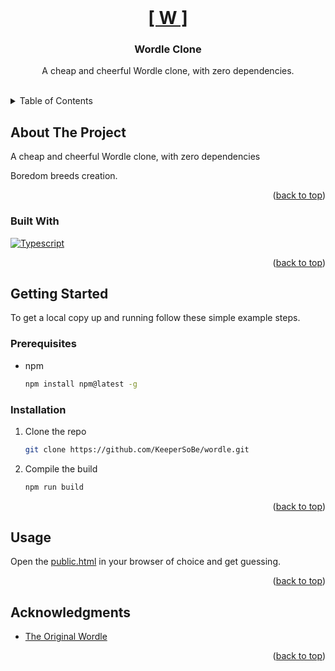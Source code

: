 <div id="top"></div>

<!-- PROJECT LOGO -->
<br />
<div align="center">
  <h1>
    <a href="https://github.com/KeeperSoBe/wordle">
      [ W ]
    </a>
  </h1>

<h3 align="center">Wordle Clone</h3>

  <p align="center">
    A cheap and cheerful Wordle clone, with zero dependencies.
    <br />
    <br />

  </p>
</div>

<!-- TABLE OF CONTENTS -->
<details>
  <summary>Table of Contents</summary>
  <ol>
    <li>
      <a href="#about-the-project">About The Project</a>
      <ul>
        <li><a href="#built-with">Built With</a></li>
      </ul>
    </li>
    <li>
      <a href="#getting-started">Getting Started</a>
      <ul>
        <li><a href="#prerequisites">Prerequisites</a></li>
        <li><a href="#installation">Installation</a></li>
      </ul>
    </li>
    <li><a href="#usage">Usage</a></li>
    <li><a href="#acknowledgments">Acknowledgments</a></li>
  </ol>
</details>

<!-- ABOUT THE PROJECT -->

## About The Project

A cheap and cheerful Wordle clone, with zero dependencies

Boredom breeds creation.

<p align="right">(<a href="#top">back to top</a>)</p>

### Built With

[![Typescript][Typescript.org]][Typescript-url]

<p align="right">(<a href="#top">back to top</a>)</p>

<!-- GETTING STARTED -->

## Getting Started

To get a local copy up and running follow these simple example steps.

### Prerequisites

- npm
  ```sh
  npm install npm@latest -g
  ```

### Installation

1. Clone the repo

   ```sh
   git clone https://github.com/KeeperSoBe/wordle.git
   ```

2. Compile the build
   ```sh
   npm run build
   ```

<p align="right">(<a href="#top">back to top</a>)</p>

<!-- USAGE EXAMPLES -->

## Usage

Open the [public.html](./public/index.html) in your browser of choice and get guessing.

<p align="right">(<a href="#top">back to top</a>)</p>

<!-- ACKNOWLEDGMENTS -->

## Acknowledgments

- [The Original Wordle](https://www.nytimes.com/games/wordle/index.html)

<p align="right">(<a href="#top">back to top</a>)</p>

<!-- MARKDOWN LINKS & IMAGES -->
<!-- https://www.markdownguide.org/basic-syntax/#reference-style-links -->

[Typescript.org]: https://img.shields.io/badge/TypeScript-007ACC?style=for-the-badge&logo=typescript&logoColor=white
[Typescript-url]: https://www.typescriptlang.org/
